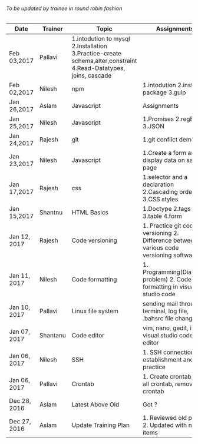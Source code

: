 ###### To be updated by trainee in round robin fashion

Date | Trainer | Topic | Assignments
------------ | ----------|---|----------------------------
Feb 03,2017 | Pallavi |1.intodution to mysql 2.Installation 3.Practice-create schema,alter,constraint 4.Read-Datatypes, joins, cascade
Feb 02,2017|Nilesh|npm|1.intodution 2.install package 3.gulp
Jan 26,2017|Aslam|Javascript|Assignments
Jan 25,2017  | Nilesh | Javascript | 1.Promises 2.regExp 3.JSON
Jan 24,2017 | Rajesh | git | 1.git conflict demo
Jan 23,2017  | Nilesh | Javascript | 1.Create a form and display data on same page
Jan 17,2017  | Rajesh | css | 1.selector and a declaration 2.Cascading order 3.CSS styles
Jan 15,2017  | Shantnu | HTML Basics | 1.Doctype 2.tags 3.table 4.form 
Jan 12, 2017 | Rajesh | Code versioning | 1. Practice git code versioning 2. Difference between various code versioning softwares
Jan 11, 2017 | Nilesh | Code formatting | 1. Programming(Diamond problem) 2. Code formatting in visual studio code
Jan 10, 2017 | Pallavi | Linux file system | sending mail through terminal, log file, .bahsrc file changes
Jan 07, 2017 | Shantanu | Code editor | vim, nano, gedit, install visual studio code editor
Jan 06, 2017 | Nilesh | SSH | 1. SSH connection establishment and practice
Jan 06, 2017 | Pallavi | Crontab | 1. Create crontab, list all crontab, remove crontab
Dec 28, 2016 | Aslam | Latest Above Old | Got ?
Dec 27, 2016 | Aslam | Update Training Plan | 1. Reviewed old plan - 2. Updated with new items
